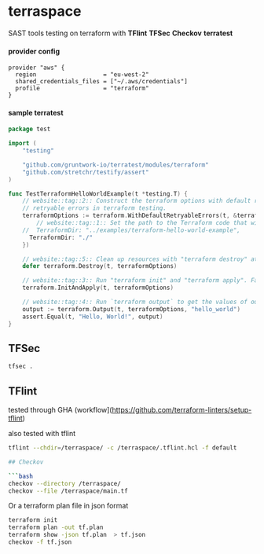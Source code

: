 # terraspace

SAST tools testing on terraform with **TFlint** **TFSec** **Checkov** **terratest**

#### provider config

```hcl
provider "aws" { 
  region                   = "eu-west-2" 
  shared_credentials_files = ["~/.aws/credentials"] 
  profile                  = "terraform" 
} 
```

#### sample terratest

```go
package test

import (
	"testing"

	"github.com/gruntwork-io/terratest/modules/terraform"
	"github.com/stretchr/testify/assert"
)

func TestTerraformHelloWorldExample(t *testing.T) {
	// website::tag::2:: Construct the terraform options with default retryable errors to handle the most common
	// retryable errors in terraform testing.
	terraformOptions := terraform.WithDefaultRetryableErrors(t, &terraform.Options{
		// website::tag::1:: Set the path to the Terraform code that will be tested.
	//	TerraformDir: "../examples/terraform-hello-world-example",
      TerraformDir: "./"
	})

	// website::tag::5:: Clean up resources with "terraform destroy" at the end of the test.
	defer terraform.Destroy(t, terraformOptions)

	// website::tag::3:: Run "terraform init" and "terraform apply". Fail the test if there are any errors.
	terraform.InitAndApply(t, terraformOptions)

	// website::tag::4:: Run `terraform output` to get the values of output variables and check they have the expected values.
	output := terraform.Output(t, terraformOptions, "hello_world")
	assert.Equal(t, "Hello, World!", output)
}
```



## TFSec

```bash
tfsec .
```

## TFlint

tested through GHA (workflow](https://github.com/terraform-linters/setup-tflint)

also tested with tflint

```bash
tflint --chdir=/terraspace/ -c /terraspace/.tflint.hcl -f default 

## Checkov

```bash
checkov --directory /terraspace/
checkov --file /terraspace/main.tf
```

Or a terraform plan file in json format

```bash
terraform init
terraform plan -out tf.plan
terraform show -json tf.plan  > tf.json 
checkov -f tf.json
```
